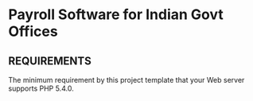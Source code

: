 Payroll Software for Indian Govt Offices
=====================================




REQUIREMENTS
------------

The minimum requirement by this project template that your Web server supports PHP 5.4.0.


